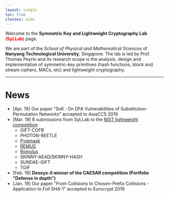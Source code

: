 ```yaml
---
layout: single
toc: true
classes: wide
---
```


Welcome to the **Symmetric Key and Lightweight Cryptography Lab** (<span style="color:red">**SyLLab**</span>) page.

We are part of the *School of Physical and Mathematical Sciences* of **Nanyang Technological University**, Singapore. The lab is led by Prof. Thomas Peyrin and its research scope is the analysis, design and implementation of symmetric-key primitives (hash functions, block and stream ciphers, MACs, etc) and lightweight cryptography. 

---

# News

- \[Apr. 19\] Our paper "SoK : On DFA Vulnerabilities of Substitution-Permutation Networks" accepted to AsiaCCS 2019
- \[Mar. 19\]  8 submissions from SyLLab to the [NIST lightweight competition](https://csrc.nist.gov/Projects/Lightweight-Cryptography):
  - GIFT-COFB
  - PHOTON-BEETLE
  - [Pyjamask](https://pyjamask-cipher.github.io/) 
  - [REMUS](https://remusae.github.io/remus/)
  - [Romulus](https://romulusae.github.io/romulus/)
  - SKINNY-AEAD/SKINNY-HASH
  - SUNDAE-GIFT
  - TGIF
- \[Feb. 19\] **Deoxys-II winner of the CAESAR competition (Portfolio "Defense in depth")**
- \[Jan. 19\] Our paper "From Collisions to Chosen-Prefix Collisions - Application to Full SHA-1" accepted to Eurocrypt 2019 

